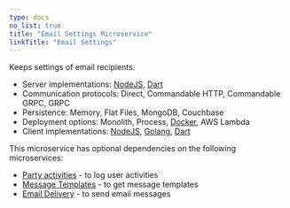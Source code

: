 ```yaml
---
type: docs
no_list: true
title: "Email Settings Microservice"
linkTitle: "Email Settings" 
---
```


Keeps settings of email recipients.

- Server implementations: [NodeJS](https://github.com/pip-services-users/pip-services-emailsettings-node), [Dart](https://github.com/pip-services-users/pip-services-emailsettings-dart)
- Communication protocols: Direct, Commandable HTTP, Commandable GRPC, GRPC
- Persistence: Memory, Flat Files, MongoDB, Couchbase
- Deployment options: Monolith, Process, [Docker](https://hub.docker.com/u/pipdevs), AWS Lambda
- Client implementations: [NodeJS](https://github.com/pip-services-users/pip-clients-emailsettings-node), [Golang](https://github.com/pip-services-users/pip-clients-emailsettings-go), [Dart](https://github.com/pip-services-users/pip-clients-emailsettings-dart)

This microservice has optional dependencies on the following microservices:

- [Party activities](../party_activities) - to log user activities
- [Message Templates](../../content/messagetemplates) - to get message templates
- [Email Delivery](../../infrastructure/email_delivery) - to send email messages